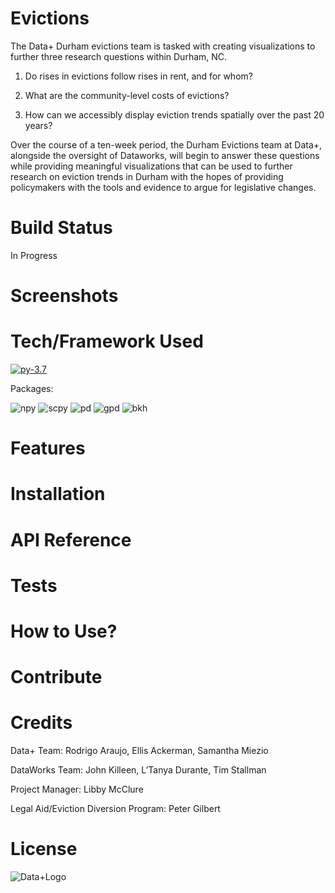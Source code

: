 # Evictions
The Data+ Durham evictions team is tasked with creating visualizations to further three research questions within Durham, NC.

1) Do rises in evictions follow rises in rent, and for whom? 

2) What are the community-level costs of evictions?
  
3) How can we accessibly display eviction trends spatially over the past 20 years?

Over the course of a ten-week period, the Durham Evictions team at Data+, alongside the oversight of Dataworks, will begin to answer these questions while providing meaningful visualizations that can be used to further research on eviction trends in Durham with the hopes of providing policymakers with the tools and evidence to argue for legislative changes. 

# Build Status
In Progress

# Screenshots

# Tech/Framework Used
[![py-3.7](https://img.shields.io/badge/Python-3.7-blue.svg)](https://www.python.org/downloads/)

Packages:

![npy](https://img.shields.io/badge/Numpy-1.16.3-green.svg)
![scpy](https://img.shields.io/badge/Scipy-1.2.1-green.svg)
![pd](https://img.shields.io/badge/Pandas-0.24.2-green.svg)
![gpd](https://img.shields.io/badge/GeoPandas-0.5.0-green.svg)
![bkh](https://img.shields.io/badge/Bokeh-1.2.0-green.svg)
  
# Features

# Installation

# API Reference

# Tests

# How to Use?

# Contribute

# Credits
Data+ Team: Rodrigo Araujo, Ellis Ackerman, Samantha Miezio

DataWorks Team: John Killeen, L’Tanya Durante, Tim Stallman

Project Manager: Libby McClure

Legal Aid/Eviction Diversion Program: Peter Gilbert

# License
![Data+Logo](https://bigdata.duke.edu/sites/bigdata.duke.edu/files/site-images/image002-2.jpg)


